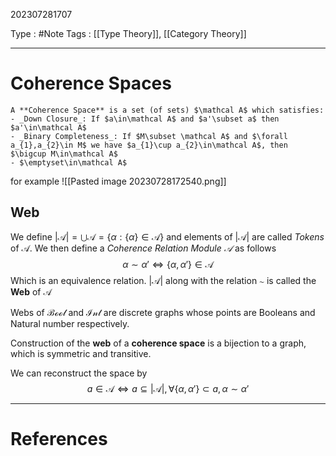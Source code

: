202307281707

Type : #Note
Tags : [[Type Theory]], [[Category Theory]]

---
# Coherence Spaces
```ad-info
A **Coherence Space** is a set (of sets) $\mathcal A$ which satisfies:
- _Down Closure_: If $a\in\mathcal A$ and $a'\subset a$ then $a'\in\mathcal A$
- _Binary Completeness_: If $M\subset \mathcal A$ and $\forall a_{1},a_{2}\in M$ we have $a_{1}\cup a_{2}\in\mathcal A$, then $\bigcup M\in\mathcal A$
- $\emptyset\in\mathcal A$
```

for example
![[Pasted image 20230728172540.png]]

## Web
We define $|\mathcal A| = \bigcup\mathcal A=\{\alpha : \{\alpha\}\in\mathcal A\}$ and elements of $|\mathcal A|$ are called _Tokens_ of $\mathcal A$.
We then define a _Coherence Relation Module $\mathcal A$_ as follows
$$
\alpha\sim\alpha'\iff\{\alpha,\alpha'\}\in\mathcal A
$$
Which is an equivalence relation.
$|\mathcal A|$ along with the relation $\sim$ is called the **Web** of $\mathcal A$

Webs of $\mathcal {Bool}$ and $\mathcal{Int}$ are discrete graphs whose points are Booleans and Natural number respectively.

Construction of the **web** of a **coherence space** is a bijection to a graph, which is symmetric and transitive.

We can reconstruct the space by 
$$
a\in\mathcal A
\iff 
a\subseteq |\mathcal A|, 
\forall \{\alpha,\alpha'\}\subset a,\alpha\sim\alpha'
$$

---
# References
